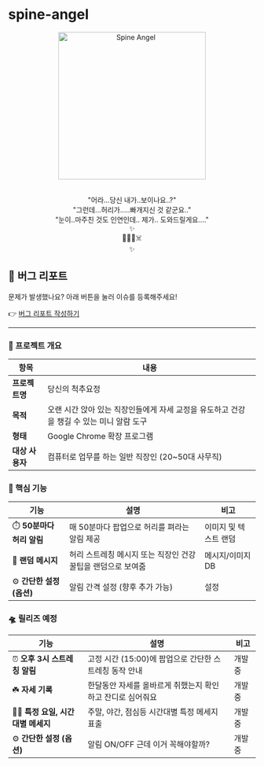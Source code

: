 # spine-angel

<div align="center">
  <img src="tempImg_x2.png" alt="Spine Angel" width="300">
  
  <p>
    <br>
    "어라...당신 내가..보이나요..?"<br>
    "그런데...허리가.....빠개지신 것 같군요.."<br>
    "눈이..마주친 것도 인연인데.. 제가.. 도와드릴게요...."
    <br>
    ✨<br>🦋🧚‍♀️☠️<br>✨
  </p>
</div>


## 🐞 버그 리포트

문제가 발생했나요? 아래 버튼을 눌러 이슈를 등록해주세요!

👉 [버그 리포트 작성하기](https://github.com/workminkyoung/spine-angel/issues/new?assignees=&labels=bug&template=bug_report.yml)

---

### 🧠 프로젝트 개요

| 항목 | 내용 |
| --- | --- |
| **프로젝트명** | 당신의 척추요정 |
| **목적** | 오랜 시간 앉아 있는 직장인들에게 자세 교정을 유도하고 건강을 챙길 수 있는 미니 알람 도구 |
| **형태** | Google Chrome 확장 프로그램 |
| **대상 사용자** | 컴퓨터로 업무를 하는 일반 직장인 (20~50대 사무직) |


### 🎯 핵심 기능

| 기능 | 설명 | 비고 |
| --- | --- | --- |
| ⏱️ **50분마다 허리 알림** | 매 50분마다 팝업으로 허리를 펴라는 알림 제공 | 이미지 및 텍스트 랜덤 |
| 🎲 **랜덤 메시지** | 허리 스트레칭 메시지 또는 직장인 건강 꿀팁을 랜덤으로 보여줌 | 메시지/이미지 DB |
| ⚙️ **간단한 설정 (옵션)** | 알림 간격 설정 (향후 추가 가능) | 설정 |


### 🛸 릴리즈 예정

| 기능 | 설명 | 비고 |
| --- | --- | --- |
| ⏰ **오후 3시 스트레칭 알림** | 고정 시간 (15:00)에 팝업으로 간단한 스트레칭 동작 안내 | 개발 중 |
| ☘️ **자세 기록** | 한달동안 자세를 올바르게 취했는지 확인하고 잔디로 심어줘요 | 개발 중 |
| 🧟‍♀️ **특정 요일, 시간대별 메세지** | 주말, 야간, 점심등 시간대별 특정 메세지 표출 | 개발 중 |
| ⚙️ **간단한 설정 (옵션)** | 알림 ON/OFF 근데 이거 꼭해야할까? | 개발 중 |

